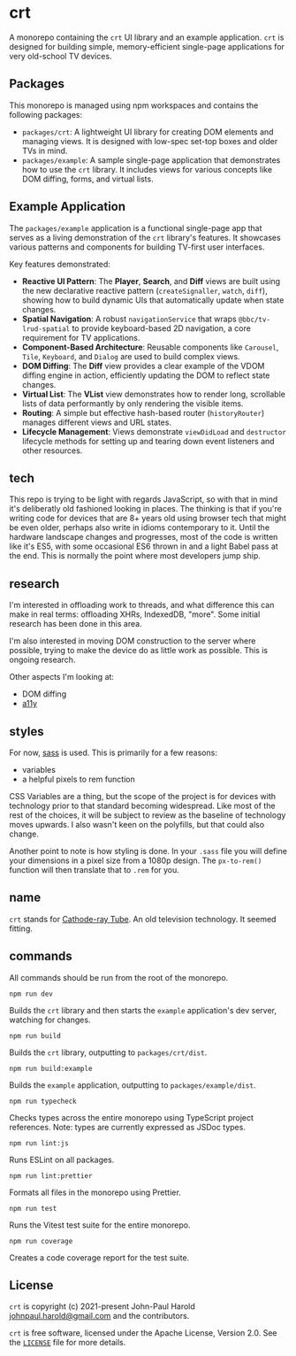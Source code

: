 # crt

A monorepo containing the `crt` UI library and an example application. `crt` is designed for building simple, memory-efficient single-page applications for very old-school TV devices.

## Packages

This monorepo is managed using npm workspaces and contains the following packages:

- `packages/crt`: A lightweight UI library for creating DOM elements and managing views. It is designed with low-spec set-top boxes and older TVs in mind.
- `packages/example`: A sample single-page application that demonstrates how to use the `crt` library. It includes views for various concepts like DOM diffing, forms, and virtual lists.

## Example Application

The `packages/example` application is a functional single-page app that serves as a living demonstration of the `crt` library's features. It showcases various patterns and components for building TV-first user interfaces.

Key features demonstrated:

- **Reactive UI Pattern**: The **Player**, **Search**, and **Diff** views are built using the new declarative reactive pattern (`createSignaller`, `watch`, `diff`), showing how to build dynamic UIs that automatically update when state changes.
- **Spatial Navigation**: A robust `navigationService` that wraps `@bbc/tv-lrud-spatial` to provide keyboard-based 2D navigation, a core requirement for TV applications.
- **Component-Based Architecture**: Reusable components like `Carousel`, `Tile`, `Keyboard`, and `Dialog` are used to build complex views.
- **DOM Diffing**: The **Diff** view provides a clear example of the VDOM diffing engine in action, efficiently updating the DOM to reflect state changes.
- **Virtual List**: The **VList** view demonstrates how to render long, scrollable lists of data performantly by only rendering the visible items.
- **Routing**: A simple but effective hash-based router (`historyRouter`) manages different views and URL states.
- **Lifecycle Management**: Views demonstrate `viewDidLoad` and `destructor` lifecycle methods for setting up and tearing down event listeners and other resources.

## tech

This repo is trying to be light with regards JavaScript, so with that in mind it's deliberatly old fashioned looking in places. The thinking is that if you're writing code for devices that are 8+ years old using browser tech that might be even older, perhaps also write in idioms contemporary to it. Until the hardware landscape changes and progresses, most of the code is written like it's ES5, with some occasional ES6 thrown in and a light Babel pass at the end. This is normally the point where most developers jump ship.

## research

I'm interested in offloading work to threads, and what difference this can make in real terms: offloading XHRs, IndexedDB, "more". Some initial research has been done in this area.

I'm also interested in moving DOM construction to the server where possible, trying to make the device do as little work as possible. This is ongoing research.

Other aspects I'm looking at:

- DOM diffing
- [a11y](https://developer.mozilla.org/en-US/docs/Web/Accessibility)

## styles

For now, [sass](https://sass-lang.com/) is used. This is primarily for a few reasons:

- variables
- a helpful pixels to rem function

CSS Variables are a thing, but the scope of the project is for devices with technology prior to that standard becoming widespread. Like most of the rest of the choices, it will be subject to review as the baseline of technology moves upwards. I also wasn't keen on the polyfills, but that could also change.

Another point to note is how styling is done. In your `.sass` file you will define your dimensions in a pixel size from a 1080p design. The `px-to-rem()` function will then translate that to `.rem` for you.

## name

`crt` stands for [Cathode-ray Tube](https://en.wikipedia.org/wiki/Cathode-ray_tube). An old television technology. It seemed fitting.

## commands

All commands should be run from the root of the monorepo.

`npm run dev`

Builds the `crt` library and then starts the `example` application's dev server, watching for changes.

`npm run build`

Builds the `crt` library, outputting to `packages/crt/dist`.

`npm run build:example`

Builds the `example` application, outputting to `packages/example/dist`.

`npm run typecheck`

Checks types across the entire monorepo using TypeScript project references. Note: types are currently expressed as JSDoc types.

`npm run lint:js`

Runs ESLint on all packages.

`npm run lint:prettier`

Formats all files in the monorepo using Prettier.

`npm run test`

Runs the Vitest test suite for the entire monorepo.

`npm run coverage`

Creates a code coverage report for the test suite.

## License

`crt` is copyright (c) 2021-present John-Paul Harold <johnpaul.harold@gmail.com> and the contributors.

`crt` is free software, licensed under the Apache License, Version 2.0. See the
[`LICENSE`](LICENSE) file for more details.
